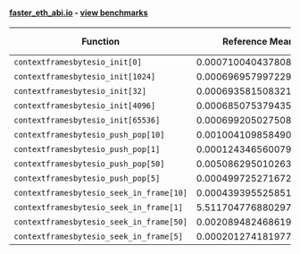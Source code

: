 #### [faster_eth_abi.io](https://github.com/BobTheBuidler/faster-eth-abi/blob/master/faster_eth_abi/io.py) - [view benchmarks](https://github.com/BobTheBuidler/faster-eth-abi/blob/master/benchmarks/test_io_benchmarks.py)

| Function | Reference Mean | Faster Mean | % Change | Speedup (%) | x Faster | Faster |
|----------|---------------|-------------|----------|-------------|----------|--------|
| `contextframesbytesio_init[0]` | 0.0007100404378087125 | 0.0006371914916948045 | 10.26% | 11.43% | 1.11x | ✅ |
| `contextframesbytesio_init[1024]` | 0.0006969579972290146 | 0.0006356062982248766 | 8.80% | 9.65% | 1.10x | ✅ |
| `contextframesbytesio_init[32]` | 0.0006935815083213839 | 0.0006361243312362981 | 8.28% | 9.03% | 1.09x | ✅ |
| `contextframesbytesio_init[4096]` | 0.0006850753794353283 | 0.0006367492071270581 | 7.05% | 7.59% | 1.08x | ✅ |
| `contextframesbytesio_init[65536]` | 0.000699205027508607 | 0.0006370864319978864 | 8.88% | 9.75% | 1.10x | ✅ |
| `contextframesbytesio_push_pop[10]` | 0.0010041098584909986 | 0.0009782781958056258 | 2.57% | 2.64% | 1.03x | ✅ |
| `contextframesbytesio_push_pop[1]` | 0.00012434656007968896 | 0.0001133224892804473 | 8.87% | 9.73% | 1.10x | ✅ |
| `contextframesbytesio_push_pop[50]` | 0.005086295010263105 | 0.00499839087436514 | 1.73% | 1.76% | 1.02x | ✅ |
| `contextframesbytesio_push_pop[5]` | 0.0004997252716727248 | 0.00048465306485717295 | 3.02% | 3.11% | 1.03x | ✅ |
| `contextframesbytesio_seek_in_frame[10]` | 0.0004393955258513811 | 0.00044154509149863154 | -0.49% | -0.49% | 1.00x | ❌ |
| `contextframesbytesio_seek_in_frame[1]` | 5.511704776880297e-05 | 5.532792659241755e-05 | -0.38% | -0.38% | 1.00x | ❌ |
| `contextframesbytesio_seek_in_frame[50]` | 0.0020894824686196268 | 0.0021007459565215987 | -0.54% | -0.54% | 0.99x | ❌ |
| `contextframesbytesio_seek_in_frame[5]` | 0.0002012741819779599 | 0.00020066344903145626 | 0.30% | 0.30% | 1.00x | ✅ |
